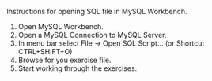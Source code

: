 Instructions for opening SQL file in MySQL Workbench.

1. Open MySQL Workbench.
2. Open a MySQL Connection to MySQL Server.
3. In menu bar select File -> Open SQL Script...  (or Shortcut CTRL+SHIFT+O)
4. Browse for you exercise file.
5. Start working through the exercises.